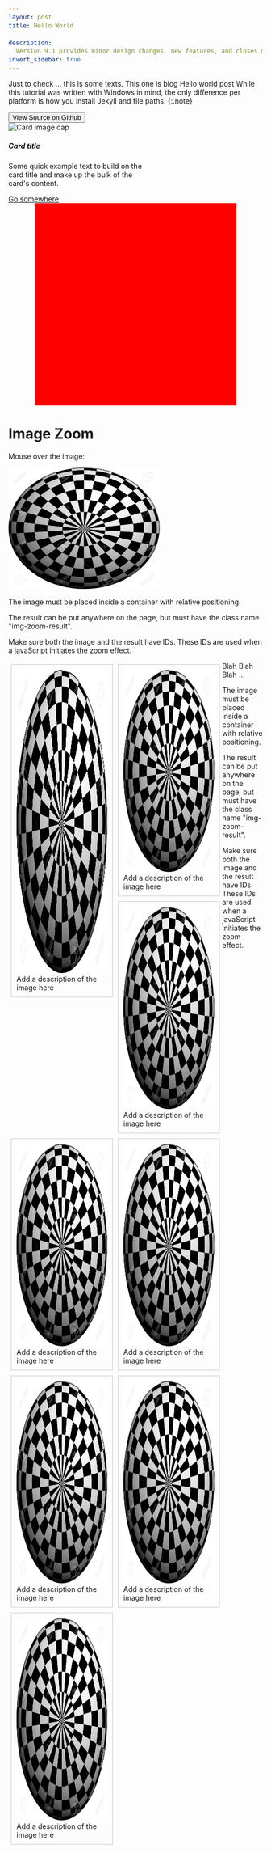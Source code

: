 ```yaml
---
layout: post
title: Hello World

description: 
  Version 9.1 provides minor design changes, new features, and closes multiple issues.
invert_sidebar: true
---
```


Just to check ...
this is some texts.
This one is blog
Hello world post 
While this tutorial was written with Windows in mind, the only difference per platform is how you install Jekyll and file paths. {:.note}

<button class="btn btn-sm btn-primary" onclick=" window.open('https://github.com/TsekNet/PowerShell-Profile','_blank')" value="View Source on Github">
  <small class="icon-github"></small> View Source on Github
</button>

<div class="card" style="width: 18rem;">
  <img class="card-img-top" src="..\assets\img\nse-4597171921142844804-2106.jpg" alt="Card image cap">
  <div class="card-body">
    <h5 class="card-title">Card title</h5>
    <p class="card-text">Some quick example text to build on the card title and make up the bulk of the card's content.</p>
    <a href="#" class="btn btn-primary">Go somewhere</a>
  </div>
</div>

 <style>
  
.zoom {
  padding: 50px;
  background-color: red;
  <img src="C:\\Users\\sapta\\OneDrive\\Desktop\\Ccodes\\saptarshi-max.github.io\\saptarshi-max.github.io\\assets\\img\\me.jpg" alt="Avatar" style="width:100%">
  transition: transform .2s; /* Animation */
  width: 300px;
  height: 300px;
  margin: 0 auto;
}

.zoom:hover {
  transform: scale(1.5); /* (150% zoom - Note: if the zoom is too large, it will go outside of the viewport) */
}
</style>

<div class="zoom"></div> 

<!DOCTYPE html>
<html>
<head>
<meta name="viewport" content="width=device-width, initial-scale=1.0">

<style>
  
.zoom {
  padding: 50px;
  background-color: red;
  <img src="C:\\Users\\sapta\\OneDrive\\Desktop\\Ccodes\\saptarshi-max.github.io\\saptarshi-max.github.io\\assets\\img\\me.jpg" alt="Avatar" style="width:100%">
  transition: transform .2s; /* Animation */
  width: 300px;
  height: 300px;
  margin: 0 auto;
}

.zoom:hover {
  transform: scale(1.5); /* (150% zoom - Note: if the zoom is too large, it will go outside of the viewport) */
}
</style>


</head>
<body>

<h1>Image Zoom</h1>

<p>Mouse over the image:</p>

<div class="img-zoom-container">
  <img id="myimage" src="/assets/img/me2.jpg" width="300" height="240">
  <div id="myresult" class="img-zoom-result"></div>
</div>

<p>The image must be placed inside a container with relative positioning.</p>
<p>The result can be put anywhere on the page, but must have the class name "img-zoom-result".</p>
<p>Make sure both the image and the result have IDs. These IDs are used when a javaScript initiates the zoom effect.</p>

<script>
// Initiate zoom effect:
imageZoom("myimage", "myresult");
</script>

</body>
</html>


 <html>
<head>
<style>
div.gallery {
  padding: 10px;
  margin: 5px;
  border: 1px solid #ccc;
  float: left;
  width: 180px;
}

div.gallery:hover {
  background-color: red;
  border: 10px solid #777;
   -ms-transform: scale(1.5); /* IE 9 */
  -webkit-transform: scale(1.5); /* Safari 3-8 */
  transform: scale(1.5); 
   transition: transform .2s; /* Animation */
  width: 300px;
  height: 300px;
  margin: 0 auto;
}

div.gallery img {
  width: 100%;
  height: auto;
}

div.desc {
  padding: 15px;
  text-align: center;
}
</style>
</head>
<body>

<div class="gallery">
  <a target="_blank" href="/assets/img/me2.jpg">
    <img src="/assets/img/me2.jpg" alt="Cinque Terre" width="600" height="600">
  </a>
  <div class="desc">Add a description of the image here</div>
</div>

<div class="gallery">
  <a target="_blank" href="/assets/img/me2.jpg">
    <img src="/assets/img/me2.jpg" alt="Forest" width="600" height="400">
  </a>
  <div class="desc">Add a description of the image here</div>
</div>

<div class="gallery">
  <a target="_blank" href="/assets/img/me2.jpg">
    <img src="/assets/img/me2.jpg" alt="Northern Lights" width="600" height="400">
  </a>
  <div class="desc">Add a description of the image here</div>
</div>

<div class="gallery">
  <a target="_blank" href="/assets/img/me2.jpg">
    <img src="/assets/img/me2.jpg" alt="Mountains" width="600" height="400">
  </a>
  <div class="desc">Add a description of the image here</div>
</div>
<div class="gallery">
  <a target="_blank" href="/assets/img/me2.jpg">
    <img src="/assets/img/me2.jpg" alt="Cinque Terre" width="600" height="400">
  </a>
  <div class="desc">Add a description of the image here</div>
</div>

<div class="gallery">
  <a target="_blank" href="/assets/img/me2.jpg">
    <img src="/assets/img/me2.jpg" alt="Forest" width="600" height="400">
  </a>
  <div class="desc">Add a description of the image here</div>
</div>

<div class="gallery">
  <a target="_blank" href="/assets/img/me2.jpg">
    <img src="/assets/img/me2.jpg" alt="Northern Lights" width="600" height="400">
  </a>
  <div class="desc">Add a description of the image here</div>
</div>

<div class="gallery">
  <a target="_blank" href="/assets/img/me2.jpg">
    <img src="/assets/img/me2.jpg" alt="Mountains" width="600" height="400">
  </a>
  <div class="desc">Add a description of the image here</div>
</div>

</body>
</html> 

Blah Blah Blah ...

<p>The image must be placed inside a container with relative positioning.</p>
<p>The result can be put anywhere on the page, but must have the class name "img-zoom-result".</p>
<p>Make sure both the image and the result have IDs. These IDs are used when a javaScript initiates the zoom effect.</p>